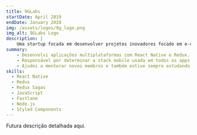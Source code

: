 ```yaml
---
title: 9GLabs
startDate: April 2019
endDate: January 2020
img: /assets/logos/9g_logo.png
img_alt: 9GLabs Logo
description: |
    Uma startup focada em desenvolver projetos inovadores focado em e-commerce,
summary:
    - Desenvolvi aplicações multiplataformas com React Native e Redux.
    - Responsável por determinar a stack mobile usada em todos os apps.
    - Ajudei a mentorar novos membros e também estive sempre estudando soluções para um ambiente de desenvolvimento rápido.
skills:
  - React Native
  - Redux
  - Redux Sagas
  - JavaScript
  - Fastlane
  - Node.js
  - Styled Components
---
```


Futura descrição detalhada aqui.
